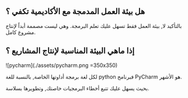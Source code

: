 ## هل بيئة العمل المدمجة مع الأكاديمية تكفي ؟

بالتأكيد لا, بيئة العمل فقط تسهل عليك تعلم البرمجة. وهي ليست مصممة أبداً لإنتاج مشروع كامل.

## إذا ماهي البيئة المناسبة لإنتاج المشاريع ؟

![pycharm](./assets/pycharm.png =350x350)

لكل لغة برمجة أداوتها الخاصة, بالنسبة للغة python فبرنامج PyCharm هو الأشهر.

بحيث يسهل عليك تتبع أخطاء البرمجيات خاصتك, وتطويرها بسلاسة.